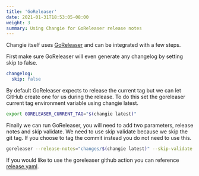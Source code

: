 ```yaml
---
title: 'GoReleaser'
date: 2021-01-31T18:53:05-08:00
weight: 3
summary: Using Changie for GoReleaser release notes
---
```


Changie itself uses [GoReleaser](https://goreleaser.com) and can be integrated
with a few steps.

First make sure GoReleaser will even generate any changelog by setting skip to false.

```yaml
changelog:
  skip: false
```

By default GoReleaser expects to release the current tag but we can let GitHub
create one for us during the release.
To do this set the goreleaser current tag environment variable using changie latest.

```bash
export GORELEASER_CURRENT_TAG="$(changie latest)"
```

Finally we can run GoReleaser, you will need to add two parameters, release notes and skip validate.
We need to use skip validate because we skip the git tag.
If you choose to tag the commit instead you do not need to use this.

```bash
goreleaser --release-notes="changes/$(changie latest)" --skip-validate
```

If you would like to use the goreleaser github action you can reference [release.yaml](https://github.com/miniscruff/changie/blob/main/.github/workflows/release.yml).

